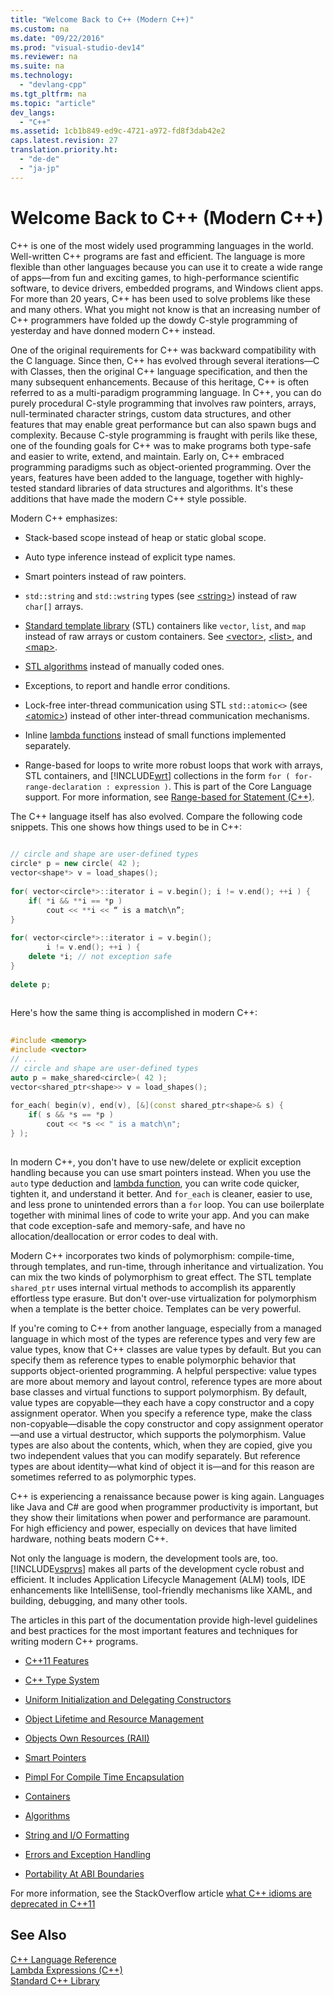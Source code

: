 ```yaml
---
title: "Welcome Back to C++ (Modern C++)"
ms.custom: na
ms.date: "09/22/2016"
ms.prod: "visual-studio-dev14"
ms.reviewer: na
ms.suite: na
ms.technology: 
  - "devlang-cpp"
ms.tgt_pltfrm: na
ms.topic: "article"
dev_langs: 
  - "C++"
ms.assetid: 1cb1b849-ed9c-4721-a972-fd8f3dab42e2
caps.latest.revision: 27
translation.priority.ht: 
  - "de-de"
  - "ja-jp"
---
```

# Welcome Back to C++ (Modern C++)
C++ is one of the most widely used programming languages in the world. Well-written C++ programs are fast and efficient. The language is more flexible than other languages because you can use it to create a wide range of apps—from fun and exciting games, to high-performance scientific software, to device drivers, embedded programs, and Windows client apps. For more than 20 years, C++ has been used to solve problems like these and many others. What you might not know is that an increasing number of C++ programmers have folded up the dowdy C-style programming of yesterday and have donned modern C++ instead.  
  
 One of the original requirements for C++ was backward compatibility with the C language. Since then, C++ has evolved through several iterations—C with Classes, then the original C++ language specification, and then the many subsequent enhancements. Because of this heritage, C++ is often referred to as a multi-paradigm programming language. In C++, you can do purely procedural C-style programming that involves raw pointers, arrays, null-terminated character strings, custom data structures, and other features that may enable great performance but can also spawn bugs and complexity.  Because C-style programming is fraught with perils like these, one of the founding goals for C++ was to make programs both type-safe and easier to write, extend, and maintain. Early on, C++ embraced programming paradigms such as object-oriented programming. Over the years, features have been added to the language, together with highly-tested standard libraries of data structures and algorithms. It's these additions that have made the modern C++ style possible.  
  
 Modern C++ emphasizes:  
  
-   Stack-based scope instead of heap or static global scope.  
  
-   Auto type inference instead of explicit type names.  
  
-   Smart pointers instead of raw pointers.  
  
-   `std::string` and `std::wstring` types (see [\<string>](../vs140/-string-.md)) instead of raw `char[]` arrays.  
  
-   [Standard template library](../vs140/c---standard-library-header-files.md) (STL) containers like `vector`, `list`, and `map` instead of raw arrays or custom containers. See [\<vector>](../vs140/-vector-.md), [\<list>](../vs140/-list-.md), and [\<map>](../vs140/-map-.md).  
  
-   [STL algorithms](../vs140/-algorithm-.md) instead of manually coded ones.  
  
-   Exceptions, to report and handle error conditions.  
  
-   Lock-free inter-thread communication using STL `std::atomic<>` (see [\<atomic>](../vs140/-atomic-.md)) instead of other inter-thread communication mechanisms.  
  
-   Inline [lambda functions](../vs140/lambda-expressions-in-c--.md) instead of small functions implemented separately.  
  
-   Range-based for loops to write more robust loops that work with arrays, STL containers, and [!INCLUDE[wrt](../vs140/includes/wrt_md.md)] collections in the form `for ( for-range-declaration : expression )`. This is part of the Core Language support. For more information, see [Range-based for Statement (C++)](../vs140/range-based-for-statement--c---.md).  
  
 The C++ language itself has also evolved. Compare the following code snippets. This one shows how things used to be in C++:  
  
```cpp  
  
// circle and shape are user-defined types  
circle* p = new circle( 42 );   
vector<shape*> v = load_shapes();  
  
for( vector<circle*>::iterator i = v.begin(); i != v.end(); ++i ) {  
    if( *i && **i == *p )  
        cout << **i << “ is a match\n”;  
}  
  
for( vector<circle*>::iterator i = v.begin();  
        i != v.end(); ++i ) {  
    delete *i; // not exception safe  
}  
  
delete p;  
  
```  
  
 Here's how the same thing is accomplished in modern C++:  
  
```cpp  
  
#include <memory>  
#include <vector>  
// ...  
// circle and shape are user-defined types  
auto p = make_shared<circle>( 42 );  
vector<shared_ptr<shape>> v = load_shapes();  
  
for_each( begin(v), end(v), [&](const shared_ptr<shape>& s) {  
    if( s && *s == *p )  
        cout << *s << " is a match\n";  
} );  
  
```  
  
 In modern C++, you don't have to use new/delete or explicit exception handling because you can use smart pointers instead. When you use the `auto` type deduction and [lambda function](../vs140/lambda-expressions-in-c--.md), you can write code quicker, tighten it, and understand it better. And `for_each` is cleaner, easier to use, and less prone to unintended errors than a `for` loop. You can use boilerplate together with minimal lines of code to write your app. And you can make that code exception-safe and memory-safe, and have no allocation/deallocation or error codes to deal with.  
  
 Modern C++ incorporates two kinds of polymorphism: compile-time, through templates, and run-time, through inheritance and virtualization. You can mix the two kinds of polymorphism to great effect. The STL template `shared_ptr` uses internal virtual methods to accomplish its apparently effortless type erasure. But don't over-use virtualization for polymorphism when a template is the better choice. Templates can be very powerful.  
  
 If you're coming to C++ from another language, especially from a managed language in which most of the types are reference types and very few are value types, know that C++ classes are value types by default. But you can specify them as reference types to enable polymorphic behavior that supports object-oriented programming. A helpful perspective: value types are more about memory and layout control, reference types are more about base classes and virtual functions to support polymorphism. By default, value types are copyable—they each have a copy constructor and a copy assignment operator. When you specify a reference type, make the class non-copyable—disable the copy constructor and copy assignment operator—and use a virtual destructor, which supports the polymorphism. Value types are also about the contents, which, when they are copied, give you two independent values that you can modify separately. But reference types are about identity—what kind of object it is—and for this reason are sometimes referred to as polymorphic types.  
  
 C++ is experiencing a renaissance because power is king again. Languages like Java and C# are good when programmer productivity is important, but they show their limitations when power and performance are paramount. For high efficiency and power, especially on devices that have limited hardware, nothing beats modern C++.  
  
 Not only the language is modern, the development tools are, too. [!INCLUDE[vsprvs](../vs140/includes/vsprvs_md.md)] makes all parts of the development cycle robust and efficient. It includes Application Lifecycle Management (ALM) tools, IDE enhancements like IntelliSense, tool-friendly mechanisms like XAML, and building, debugging, and many other tools.  
  
 The articles in this part of the documentation provide high-level guidelines and best practices for the most important features and techniques for writing modern C++ programs.  
  
-   [C++11 Features](../vs140/support-for-c--11-14-17-features--modern-c---.md)  
  
-   [C++ Type System](../vs140/c---type-system--modern-c---.md)  
  
-   [Uniform Initialization and Delegating Constructors](../vs140/uniform-initialization-and-delegating-constructors.md)  
  
-   [Object Lifetime and Resource Management](../vs140/object-lifetime-and-resource-management--modern-c---.md)  
  
-   [Objects Own Resources (RAII)](../vs140/objects-own-resources--raii-.md)  
  
-   [Smart Pointers](../vs140/smart-pointers--modern-c---.md)  
  
-   [Pimpl For Compile Time Encapsulation](../vs140/pimpl-for-compile-time-encapsulation--modern-c---.md)  
  
-   [Containers](../vs140/containers--modern-c---.md)  
  
-   [Algorithms](../vs140/algorithms--modern-c---.md)  
  
-   [String and I/O Formatting](../vs140/string-and-i-o-formatting--modern-c---.md)  
  
-   [Errors and Exception Handling](../vs140/errors-and-exception-handling--modern-c---.md)  
  
-   [Portability At ABI Boundaries](../vs140/portability-at-abi-boundaries--modern-c---.md)  
  
 For more information, see the StackOverflow article [what C++ idioms are deprecated in C++11](http://go.microsoft.com/fwlink/?LinkId=402836)  
  
## See Also  
 [C++ Language Reference](../vs140/c---language-reference.md)   
 [Lambda Expressions (C++)](../vs140/lambda-expressions-in-c--.md)   
 [Standard C++ Library](../vs140/c---standard-library-reference.md)